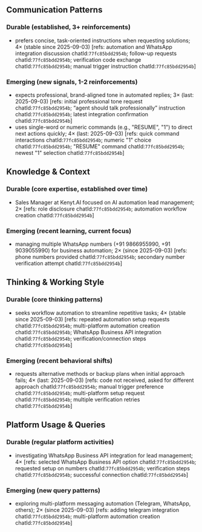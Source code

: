 ## Communication Patterns
### Durable (established, 3+ reinforcements)
- prefers concise, task-oriented instructions when requesting solutions; 4× (stable since 2025-09-03) [refs: automation and WhatsApp integration discussion chatId:`77fc85bdd2954b`; follow-up requests chatId:`77fc85bdd2954b`; verification code exchange chatId:`77fc85bdd2954b`; manual trigger instruction chatId:`77fc85bdd2954b`]

### Emerging (new signals, 1-2 reinforcements)
- expects professional, brand-aligned tone in automated replies; 3× (last: 2025-09-03) [refs: initial professional tone request chatId:`77fc85bdd2954b`; “agent should talk professionally” instruction chatId:`77fc85bdd2954b`; latest integration confirmation chatId:`77fc85bdd2954b`]
- uses single-word or numeric commands (e.g., "RESUME", "1") to direct next actions quickly; 4× (last: 2025-09-03) [refs: quick command interactions chatId:`77fc85bdd2954b`; numeric "1" choice chatId:`77fc85bdd2954b`; "RESUME" command chatId:`77fc85bdd2954b`; newest "1" selection chatId:`77fc85bdd2954b`]

## Knowledge & Context
### Durable (core expertise, established over time)
- Sales Manager at Kenyt.AI focused on AI automation lead management; 2× [refs: role disclosure chatId:`77fc85bdd2954b`; automation workflow creation chatId:`77fc85bdd2954b`]

### Emerging (recent learning, current focus)
- managing multiple WhatsApp numbers (+91 9866955990, +91 9039055990) for business automation; 2× (since 2025-09-03) [refs: phone numbers provided chatId:`77fc85bdd2954b`; secondary number verification attempt chatId:`77fc85bdd2954b`]

## Thinking & Working Style
### Durable (core thinking patterns)
- seeks workflow automation to streamline repetitive tasks; 4× (stable since 2025-09-03) [refs: repeated automation setup requests chatId:`77fc85bdd2954b`; multi-platform automation creation chatId:`77fc85bdd2954b`; WhatsApp Business API integration chatId:`77fc85bdd2954b`; verification/connection steps chatId:`77fc85bdd2954b`]

### Emerging (recent behavioral shifts)
- requests alternative methods or backup plans when initial approach fails; 4× (last: 2025-09-03) [refs: code not received, asked for different approach chatId:`77fc85bdd2954b`; manual trigger preference chatId:`77fc85bdd2954b`; multi-platform setup request chatId:`77fc85bdd2954b`; multiple verification retries chatId:`77fc85bdd2954b`]

## Platform Usage & Queries
### Durable (regular platform activities)
- investigating WhatsApp Business API integration for lead management; 4× [refs: selected WhatsApp Business API option chatId:`77fc85bdd2954b`; requested setup on numbers chatId:`77fc85bdd2954b`; verification steps chatId:`77fc85bdd2954b`; successful connection chatId:`77fc85bdd2954b`]

### Emerging (new query patterns)
- exploring multi-platform messaging automation (Telegram, WhatsApp, others); 2× (since 2025-09-03) [refs: adding telegram integration chatId:`77fc85bdd2954b`; multi-platform automation creation chatId:`77fc85bdd2954b`]
